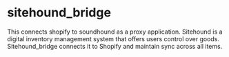 # sitehound_bridge
This connects shopify to soundhound as a proxy application.
Sitehound is a digital inventory management system that offers users control over goods.
Sitehound_bridge connects it to Shopify and maintain sync across all items.
